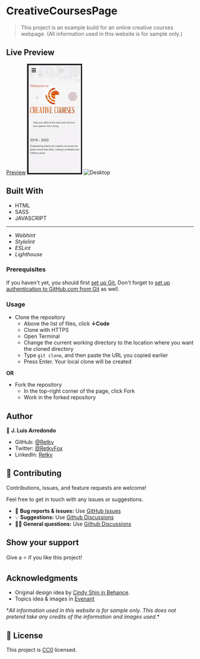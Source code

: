 # CreativeCoursesPage

> This project is an example build for an online creative courses webpage.
> (All information used in this website is for sample only.)

## Live Preview
[Preview](https://retky.github.io/CreativeCourses-Page/ "Click to see the live preview")
![Mobile](./img/previewMobile.gif)
![Desktop](./img/previewDesk.gif)

## Built With

- HTML
- SASS
- JAVASCRIPT
---
- *Webhint*
- *Stylelint*
- *ESLint*
- *Lighthouse*

### Prerequisites
If you haven't yet, you should first [set up Git.](https://docs.github.com/en/get-started/quickstart/set-up-git) Don't forget to [set up authentication to GitHub.com from Git](https://docs.github.com/en/get-started/quickstart/set-up-git#next-steps-authenticating-with-github-from-git) as well.

### Usage
- Clone the repository
  - Above the list of files, click **↓Code**
  - Clone with HTTPS
  - Open Terminal
  - Change the current working directory to the location where you want the cloned directory
  - Type `git clone`, and then paste the URL you copied earlier
  - Press Enter. Your local clone will be created

**OR**

- Fork the repository
  - In the top-right corner of the page, click Fork
  - Work in the forked repository

## Author

👤 **J. Luis Arredondo**
- GitHub: [@Retky](https://github.com/Retky "J. Luis Arredondo GitHub")
- Twitter: [@RetkyFox](https://twitter.com/retkyFox "J. Luis Arredondo Twitter")
- LinkedIn: [Retky](https://www.linkedin.com/in/Retky "J. Luis Arredondo LinkedIn")

## 🤝 Contributing

Contributions, issues, and feature requests are welcome!

Feel free to get in touch with any issues or suggestions.

- 🐛 **Bug reports & issues:** Use [GitHub Issues](https://github.com/Retky/CreativeCourses-Page/issues "Bugs & Issues")
- 💡 **Suggestions:** Use [Github Discussions](https://github.com/Retky/CreativeCourses-Page/discussions "Suggestions")
- 🙋‍♀️ **General questions:** Use [Github Discussions](https://github.com/Retky/CreativeCourses-Page/discussions "General Questions")

## Show your support

Give a ⭐️ if you like this project!

## Acknowledgments

- Original design idea by [Cindy Shin in Behance](https://www.behance.net/adagio07 "Cindy Shin Behance").
- Topics idea & images in [Evenant](https://evenant.com)

\**All information used in this website is for sample only. This does not pretend take any credits of the information and images used.*\*

## 📝 License

This project is [CC0](./LICENSE) licensed.
